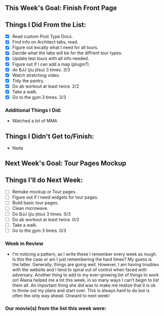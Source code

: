 ## This Week's Goal: Finish Front Page

## Things I Did From the List:

- [x] Read custom Post Type Docs.
- [x] Find info on Architect tabs, read.
- [x] Figure out excatly what I need for all tours.
- [x] Decide what the tabs will be for the diffrent tour types.
- [x] Update test tours with all info needed.
- [x] Figure out if I can add a map (plugin?).
- [x] do BJJ (jiu jitsu) 3 times. 3/3
- [x] Watch stretching video.
- [x] Tidy the pantry. 
- [x] Do ab workout at least twice. 2/2
- [x] Take a walk.
- [x] Go to the gym 3 times. 3/3

### Additional Things I Did:

- Watched a lot of MMA

## Things I Didn't Get to/Finish:

- Nada

## Next Week's Goal: Tour Pages Mockup

## Things I'll do Next Week:

- [ ] Remake mockup or Tour pages.
- [ ] Figure out if I need widgets for tour pages.
- [ ] Build basic tour pages.
- [ ] Clean microwave. 
- [ ] Do BJJ (jiu jitsu) 3 times. 0/3
- [ ] Do ab workout at least twice. 0/2
- [ ] Take a walk.
- [ ] Go to the gym 3 times. 0/3

### Week in Review

- I'm noticing a pattern, as I write these I remember every week as rough. Is this the case or am I just remembering the hard times? My guess is the latter. Generally, things are going well. However, I am having troubles with the website and I tend to spiral out of control when faced with adversary. Another thing to add to my ever-growing list of things to work on! Alaina helped me a lot this week, in so many ways I can't begin to list them all. An important thing she did was to make me realize that it is ok to throw out my plans and start over. This is always hard to do but is often the only way ahead. Onward to next week! 

### Our movie(s) from the list this week were: